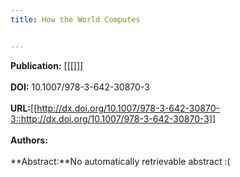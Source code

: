 ```yaml
---
title: How the World Computes


---
```


**Publication:** [[[]]]<br><br>**DOI:** 10.1007/978-3-642-30870-3                                        
<br>**URL:**[[http://dx.doi.org/10.1007/978-3-642-30870-3::http://dx.doi.org/10.1007/978-3-642-30870-3]]<br><br>**Authors:** <br><br>**Abstract:**No automatically retrievable abstract :(

